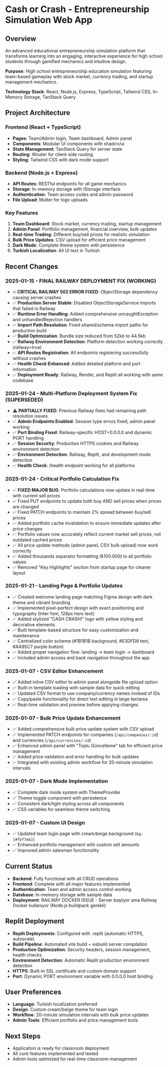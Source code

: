 # Cash or Crash - Entrepreneurship Simulation Web App

## Overview
An advanced educational entrepreneurship simulation platform that transforms learning into an engaging, interactive experience for high school students through gamified mechanics and intuitive design.

**Purpose**: High school entrepreneurship education simulation featuring team-based gameplay with stock market, currency trading, and startup management mechanics.

**Technology Stack**: React, Node.js, Express, TypeScript, Tailwind CSS, In-Memory Storage, TanStack Query

## Project Architecture

### Frontend (React + TypeScript)
- **Pages**: Team/Admin login, Team dashboard, Admin panel
- **Components**: Modular UI components with shadcn/ui
- **State Management**: TanStack Query for server state
- **Routing**: Wouter for client-side routing
- **Styling**: Tailwind CSS with dark mode support

### Backend (Node.js + Express)
- **API Routes**: RESTful endpoints for all game mechanics
- **Storage**: In-memory storage with IStorage interface
- **Authentication**: Team access codes and admin password
- **File Upload**: Multer for logo uploads

### Key Features
1. **Team Dashboard**: Stock market, currency trading, startup management
2. **Admin Panel**: Portfolio management, financial overview, bulk updates
3. **Real-time Trading**: Different buy/sell prices for realistic simulation
4. **Bulk Price Updates**: CSV upload for efficient price management
5. **Dark Mode**: Complete theme system with persistence
6. **Turkish Localization**: All UI text in Turkish

## Recent Changes

### 2025-01-15 - FINAL RAILWAY DEPLOYMENT FIX (WORKING)
- 🔥 **CRITICAL RAILWAY 502 ERROR FIXED**: ObjectStorage dependency causing server crashes
- ✅ **Production Server Stable**: Disabled ObjectStorageService imports that failed in Railway
- ✅ **Runtime Error Handling**: Added comprehensive uncaughtException and unhandledRejection handlers
- ✅ **Import Path Resolution**: Fixed shared/schema import paths for production build
- ✅ **Build Optimization**: Bundle size reduced from 52kb to 44.5kb
- ✅ **Railway Environment Detection**: Platform detection working correctly (railway=true)
- ✅ **API Routes Registration**: All endpoints registering successfully without crashes  
- ✅ **Health Check Enhanced**: Added detailed platform and port information
- ✅ **Deployment Ready**: Railway, Render, and Replit all working with same codebase

### 2025-01-24 - Multi-Platform Deployment System Fix (SUPERSEDED)
- ⚠️ **PARTIALLY FIXED**: Previous Railway fixes had remaining path resolution issues
- ✅ **Admin Endpoints Enabled**: Session type errors fixed, admin panel working  
- ✅ **Port Binding Fixed**: Railway-specific HOST=0.0.0.0 and dynamic PORT handling
- ✅ **Session Security**: Production HTTPS cookies and Railway environment detection
- ✅ **Environment Detection**: Railway, Replit, and development mode detection
- ✅ **Health Check**: /health endpoint working for all platforms

### 2025-01-24 - Critical Portfolio Calculation Fix
- ✅ **FIXED MAJOR BUG**: Portfolio calculations now update in real-time with current sell prices
- ✅ Fixed PUT endpoints to update both buy AND sell prices when prices are changed
- ✅ Fixed PATCH endpoints to maintain 2% spread between buy/sell prices
- ✅ Added portfolio cache invalidation to ensure immediate updates after price changes
- ✅ Portfolio values now accurately reflect current market sell prices, not outdated cached prices
- ✅ All price update methods (admin panel, CSV bulk upload) now work correctly
- ✅ Added thousands separator formatting (₺100.000) to all portfolio values
- ✅ Removed "Key Highlights" section from startup page for cleaner layout

### 2025-01-21 - Landing Page & Portfolio Updates
- ✅ Created welcome landing page matching Figma design with dark theme and vibrant branding
- ✅ Implemented pixel-perfect design with exact positioning and typography (Inter font, 128px hero text)
- ✅ Added stylized "CASH CRASH!" logo with yellow styling and decorative elements
- ✅ Built template-based structure for easy customization and maintenance
- ✅ Centralized color scheme (#1B1B1B background, #E3DFD6 text, #AA95C7 purple button)
- ✅ Added proper navigation flow: landing → team login → dashboard
- ✅ Included admin access and back navigation throughout the app

### 2025-01-07 - CSV Editor Enhancement
- ✅ Added inline CSV editor to admin panel alongside file upload option
- ✅ Built-in template loading with sample data for quick editing
- ✅ Updated CSV format to use company/currency names instead of IDs
- ✅ Copy/paste functionality for direct text editing in large textarea
- ✅ Real-time validation and preview before applying changes

### 2025-01-07 - Bulk Price Update Enhancement
- ✅ Added comprehensive bulk price update system with CSV upload
- ✅ Implemented PATCH endpoints for companies (`/api/companies/:id`) and currencies (`/api/currencies/:id`)
- ✅ Enhanced admin panel with "Toplu Güncelleme" tab for efficient price management
- ✅ Added price validation and error handling for bulk updates
- ✅ Integrated with existing admin workflow for 20-minute simulation intervals

### 2025-01-07 - Dark Mode Implementation
- ✅ Complete dark mode system with ThemeProvider
- ✅ Theme toggle component with persistence
- ✅ Consistent dark/light styling across all components
- ✅ CSS variables for seamless theme switching

### 2025-01-07 - Custom UI Design
- ✅ Updated team login page with cream/beige background (`bg-[#fbf7eb]`)
- ✅ Enhanced portfolio management with custom sell amounts
- ✅ Improved admin salesman functionality

## Current Status  
- **Backend**: Fully functional with all CRUD operations
- **Frontend**: Complete with all major features implemented
- **Authentication**: Team and admin access control working
- **Database**: In-memory storage with sample data
- **Deployment**: RAILWAY DOCKER ISSUE - Server başlıyor ama Railway Docker kullanıyor (Node.js buildpack gerekli)

## Replit Deployment
- **Replit Deployments**: Configured with .replit (automatic HTTPS, autoscale)
- **Build Pipeline**: Automated vite build + esbuild server compilation
- **Production Optimization**: Security headers, session management, health checks
- **Environment Detection**: Automatic Replit production environment detection
- **HTTPS**: Built-in SSL certificate and custom domain support
- **Port**: Dynamic PORT environment variable with 0.0.0.0 host binding

## User Preferences
- **Language**: Turkish localization preferred
- **Design**: Custom cream/beige theme for team login
- **Workflow**: 20-minute simulation intervals with bulk price updates
- **Admin Tools**: Efficient portfolio and price management tools

## Next Steps
- Application is ready for classroom deployment
- All core features implemented and tested
- Admin tools optimized for real-time classroom management